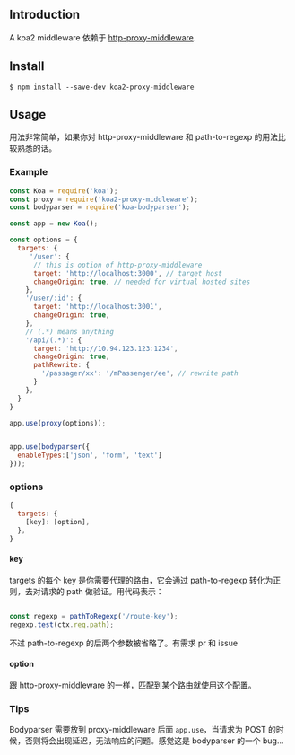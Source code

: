 ## Introduction
A koa2 middleware 依赖于 [http-proxy-middleware](https://github.com/chimurai/http-proxy-middleware).

## Install

`$ npm install --save-dev koa2-proxy-middleware`

## Usage
用法非常简单，如果你对 http-proxy-middleware 和 path-to-regexp 的用法比较熟悉的话。


### Example
```js
const Koa = require('koa');
const proxy = require('koa2-proxy-middleware');
const bodyparser = require('koa-bodyparser');

const app = new Koa();

const options = {
  targets: {
     '/user': {
      // this is option of http-proxy-middleware
      target: 'http://localhost:3000', // target host
      changeOrigin: true, // needed for virtual hosted sites
    },
    '/user/:id': {
      target: 'http://localhost:3001',
      changeOrigin: true,
    },
    // (.*) means anything
    '/api/(.*)': {
      target: 'http://10.94.123.123:1234',
      changeOrigin: true,
      pathRewrite: {
        '/passager/xx': '/mPassenger/ee', // rewrite path
      }
    },
  }
}

app.use(proxy(options));


app.use(bodyparser({
  enableTypes:['json', 'form', 'text']
}));
```



### options
```js
{
  targets: {
    [key]: [option],
  },
}
```
#### key
targets 的每个 key 是你需要代理的路由，它会通过 path-to-regexp 转化为正则，去对请求的 path 做验证。用代码表示：
```js

const regexp = pathToRegexp('/route-key');
regexp.test(ctx.req.path);

```

不过 path-to-regexp 的后两个参数被省略了。有需求 pr 和 issue

#### option
跟 http-proxy-middleware 的一样，匹配到某个路由就使用这个配置。


### Tips
Bodyparser 需要放到 proxy-middleware 后面 `app.use`，当请求为 POST 的时候，否则将会出现延迟，无法响应的问题。感觉这是 bodyparser 的一个 bug...
